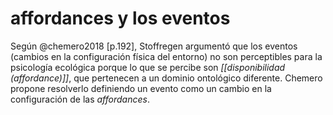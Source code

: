 # affordances y los eventos
Según @chemero2018 [p.192], Stoffregen argumentó que los eventos (cambios en la configuración física del entorno) no son perceptibles para la psicología ecológica porque lo que se percibe son *[[disponibilidad (affordance)]]*, que pertenecen a un dominio ontológico diferente. Chemero propone resolverlo definiendo un evento como un cambio en la configuración de las *affordances*.